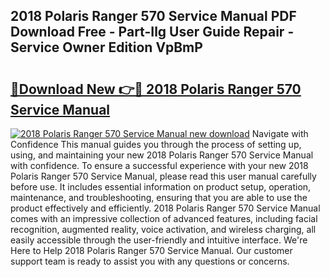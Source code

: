 ## 2018 Polaris Ranger 570 Service Manual PDF Download Free - Part-Ilg User Guide Repair - Service Owner Edition VpBmP

# <h2><a href="http://bc28528.oget.top/?id=2018+Polaris+Ranger+570+Service+Manual">🔗Download New 👉🔴 2018 Polaris Ranger 570 Service Manual</a></h2>

[![2018 Polaris Ranger 570 Service Manual new download](https://i.imgur.com/5g1atiW.png)](http://bc28528.oget.top/?id=2018+Polaris+Ranger+570+Service+Manual)
Navigate with Confidence This manual guides you through the process of setting up, using, and maintaining your new 2018 Polaris Ranger 570 Service Manual with confidence. To ensure a successful experience with your new 2018 Polaris Ranger 570 Service Manual, please read this user manual carefully before use. It includes essential information on product setup, operation, maintenance, and troubleshooting, ensuring that you are able to use the product effectively and efficiently. 2018 Polaris Ranger 570 Service Manual comes with an impressive collection of advanced features, including facial recognition, augmented reality, voice activation, and wireless charging, all easily accessible through the user-friendly and intuitive interface. We're Here to Help 2018 Polaris Ranger 570 Service Manual. Our customer support team is ready to assist you with any questions or concerns.
